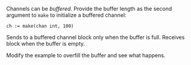 


Channels can be _buffered_.  Provide the buffer length as the second argument to `make` to initialize a buffered channel:

	ch := make(chan int, 100)

Sends to a buffered channel block only when the buffer is full. Receives block when the buffer is empty.

Modify the example to overfill the buffer and see what happens.

